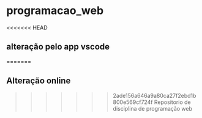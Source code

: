# programacao_web

<<<<<<< HEAD
## alteração pelo app vscode

=======
## Alteração online
>>>>>>> 2ade156a646a9a80ca27f2ebd1b800e569cf724f
Repositorio de disciplina de programação web 
